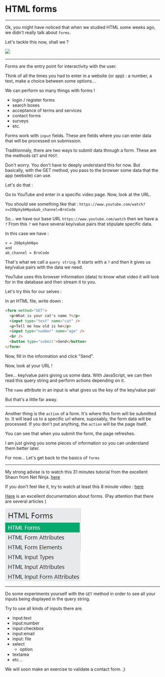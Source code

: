 # HTML forms

---

Ok, you might have noticed that when we studied HTML some weeks ago, we didn't really talk about `forms`.

Let's tackle this now, shall we ?

![](https://media.giphy.com/media/l1IYgk3RvZ0ENhpU4/giphy.gif)

---

Forms are the entry point for interactivity with the user.

Think of all the times you had to enter in a website (or app) : a number, a text, make a choice between some options...

We can perform so many things with forms !

- login / register forms
- search boxes
- acceptance of terms and services
- contact forms
- surveys
- etc.

Forms work with `input` fields. These are fields where you can enter data that will be processed on submission.

Traditionnaly, there are two ways to submit data through a form. These are the methods `GET` and `POST`.

Don't worry. You don't have to deeply understand this for now. But basically, with the GET method, you pass to the browser some data that the app (website) can use.

Let's do that :

Go to YouTube and enter in a specific video page. Now, look at the URL.

You should see something like that :
`https://www.youtube.com/watch?v=2O8pkybH6po&ab_channel=BroCode`

So... we have our base URL `https://www.youtube.com/watch` then we have a `?`
From this `?` we have several key/value pairs that stipulate specific data.

In this case we have :

```
v = 2O8pkybH6po
and
ab_channel = BroCode
```

That's what we call a `query string`. It starts with a `?` and then it gives us key/value pairs with the data we need.

YouTube uses this browser information (data) to know what video it will look for in the database and then stream it to you.

Let's try this for our selves :

In an HTML file, write down :

```html
<form method="GET">
  <p>What is your cat's name ?</p>
  <input type="text" name="cat" />
  <p>Tell me how old is he</p>
  <input type="number" name="age" />
  <br />
  <button type="submit">Send</button>
</form>
```

Now, fill in the information and click "Send".

Now, look at your URL !

See... key/value pairs giving us some data. With JavaScript, we can then read this query string and perform actions depending on it.

The `name` attribute in an input is what gives us the key of the key/value pair

But that's a little far away.

---

Another thing is the `action` of a form. It's where this form will be submitted to. It will lead us to a specific url where, suposably, the form data will be processed. If you don't put anything, the `action` will be the page itself.

You can see that when you submit the form, the page refreshes.

I am just giving you some pieces of information so you can understand them better later.

For now... Let's get back to the basics of `forms`

---

My strong advise is to watch this 31 minutes tutorial from the excellent Shaun from Net Ninja. [here](https://youtu.be/YwbIeMlxZAU?si=-B9KrdNAFUALn-oH)

If you don't feel like it, try to watch at least this 8 minute video : [here](https://youtu.be/2O8pkybH6po?si=hleZ7hE98clN_FJU)

[Here](https://www.w3schools.com/html/html_forms.asp) is an excellent documentation about forms. (Pay attention that there are several articles )

![Alt text](image-9.png)

---

Do some experiments yourself with the `GET` method in order to see all your inputs being displayed in the query string.

Try to use all kinds of inputs there are.

- input:text
- input:number
- input:checkbox
- input:email
- input: file
- select
  - option
- textarea
- etc...

We will soon make an exercise to validate a contact form. ;)
